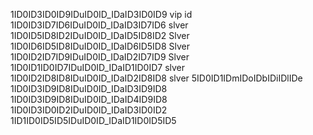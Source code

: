 1ID0ID3ID0ID9IDuID0ID_IDaID3ID0ID9 vip id
1ID0ID3ID7ID6IDuID0ID_IDaID3ID7ID6 slver
1ID0ID5ID8ID2IDuID0ID_IDaID5ID8ID2 Slver
1ID0ID6ID5ID8IDuID0ID_IDaID6ID5ID8 Slver
1ID0ID2ID7ID9IDuID0ID_IDaID2ID7ID9 Slver
1ID0ID1ID0ID7IDuID0ID_IDaID1ID0ID7 slver
1ID0ID2ID8ID8IDuID0ID_IDaID2ID8ID8 slver
5ID0ID1IDmIDoIDbIDiIDlIDe
1ID0ID3ID9ID8IDuID0ID_IDaID3ID9ID8
1ID0ID3ID9ID8IDuID0ID_IDaID4ID9ID8
1ID0ID3ID0ID2IDuID0ID_IDaID3ID0ID2
1ID1ID0ID5ID5IDuID0ID_IDaID1ID0ID5ID5
